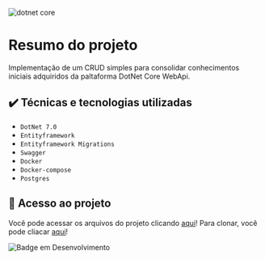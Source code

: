 
![dotnet core](https://github.com/osvaldsoza/ApiFuncional/assets/9426175/d37ca7ac-d286-4008-8b34-1ae05886d42f)

# Resumo do projeto
Implementação de um CRUD simples para consolidar conhecimentos iniciais adquiridos da paltaforma DotNet Core WebApi.

## ✔️ Técnicas e tecnologias utilizadas
- ``DotNet 7.0``
- ``Entityframework``
- ``Entityframework Migrations``
- ``Swagger``
- ``Docker``
- ``Docker-compose``
- ``Postgres``


## 📁 Acesso ao projeto
Você pode acessar os arquivos do projeto clicando [aqui](https://github.com/osvaldsoza/ApiFuncional)!
Para clonar, você pode cliacar [aqui](https://github.com/osvaldsoza/ApiFuncional.git)!


![Badge em Desenvolvimento](http://img.shields.io/static/v1?label=STATUS&message=EM%20DESENVOLVIMENTO&color=GREEN&style=for-the-badge)

 
